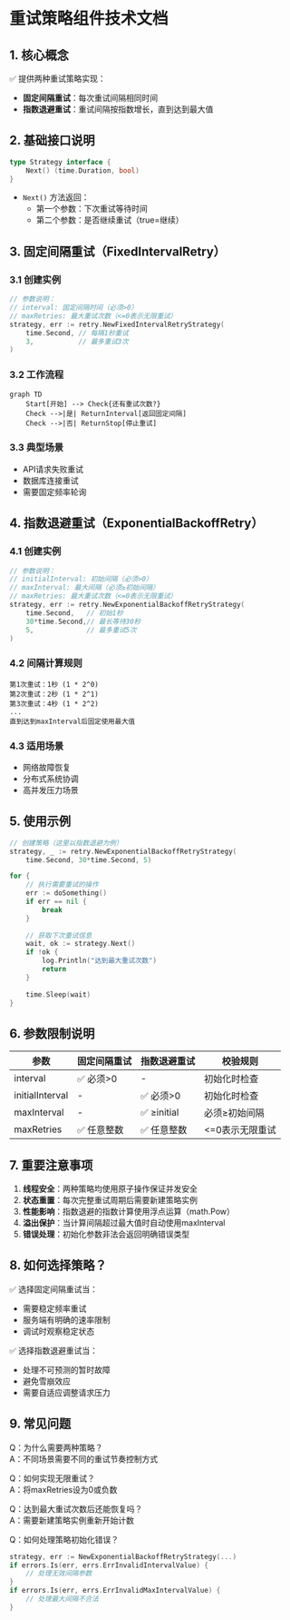 # 重试策略组件技术文档

## 1. 核心概念
✅ 提供两种重试策略实现：
- **固定间隔重试**：每次重试间隔相同时间
- **指数退避重试**：重试间隔按指数增长，直到达到最大值

## 2. 基础接口说明
```go
type Strategy interface {
    Next() (time.Duration, bool)
}
```
- `Next()` 方法返回：
    - 第一个参数：下次重试等待时间
    - 第二个参数：是否继续重试（true=继续）

## 3. 固定间隔重试（FixedIntervalRetry）

### 3.1 创建实例
```go
// 参数说明：
// interval: 固定间隔时间（必须>0）
// maxRetries: 最大重试次数（<=0表示无限重试）
strategy, err := retry.NewFixedIntervalRetryStrategy(
    time.Second, // 每隔1秒重试
    3,           // 最多重试3次
)
```

### 3.2 工作流程
```mermaid
graph TD
    Start[开始] --> Check{还有重试次数?}
    Check -->|是| ReturnInterval[返回固定间隔]
    Check -->|否| ReturnStop[停止重试]
```

### 3.3 典型场景
- API请求失败重试
- 数据库连接重试
- 需要固定频率轮询

## 4. 指数退避重试（ExponentialBackoffRetry）

### 4.1 创建实例
```go
// 参数说明：
// initialInterval: 初始间隔（必须>0）
// maxInterval: 最大间隔（必须≥初始间隔）
// maxRetries: 最大重试次数（<=0表示无限重试）
strategy, err := retry.NewExponentialBackoffRetryStrategy(
    time.Second,   // 初始1秒
    30*time.Second,// 最长等待30秒
    5,             // 最多重试5次
)
```

### 4.2 间隔计算规则
```
第1次重试：1秒 (1 * 2^0)
第2次重试：2秒 (1 * 2^1) 
第3次重试：4秒 (1 * 2^2)
...
直到达到maxInterval后固定使用最大值
```

### 4.3 适用场景
- 网络故障恢复
- 分布式系统协调
- 高并发压力场景

## 5. 使用示例
```go
// 创建策略（这里以指数退避为例）
strategy, _ := retry.NewExponentialBackoffRetryStrategy(
    time.Second, 30*time.Second, 5)

for {
    // 执行需要重试的操作
    err := doSomething()
    if err == nil {
        break
    }
    
    // 获取下次重试信息
    wait, ok := strategy.Next()
    if !ok {
        log.Println("达到最大重试次数")
        return
    }
    
    time.Sleep(wait)
}
```

## 6. 参数限制说明

| 参数              | 固定间隔重试 | 指数退避重试 | 校验规则                     |
|-------------------|-------------|-------------|----------------------------|
| interval          | ✅ 必须>0    | -           | 初始化时检查                 |
| initialInterval   | -           | ✅ 必须>0    | 初始化时检查                 |
| maxInterval       | -           | ✅ ≥initial  | 必须≥初始间隔                |
| maxRetries        | ✅ 任意整数   | ✅ 任意整数   | <=0表示无限重试             |

## 7. 重要注意事项
1. **线程安全**：两种策略均使用原子操作保证并发安全
2. **状态重置**：每次完整重试周期后需要新建策略实例
3. **性能影响**：指数退避的指数计算使用浮点运算（math.Pow）
4. **溢出保护**：当计算间隔超过最大值时自动使用maxInterval
5. **错误处理**：初始化参数非法会返回明确错误类型

## 8. 如何选择策略？

✅ 选择固定间隔重试当：
- 需要稳定频率重试
- 服务端有明确的速率限制
- 调试时观察稳定状态

✅ 选择指数退避重试当：
- 处理不可预测的暂时故障
- 避免雪崩效应
- 需要自适应调整请求压力

## 9. 常见问题

Q：为什么需要两种策略？  
A：不同场景需要不同的重试节奏控制方式

Q：如何实现无限重试？  
A：将maxRetries设为0或负数

Q：达到最大重试次数后还能恢复吗？  
A：需要新建策略实例重新开始计数

Q：如何处理策略初始化错误？
```go
strategy, err := NewExponentialBackoffRetryStrategy(...)
if errors.Is(err, errs.ErrInvalidIntervalValue) {
    // 处理无效间隔参数
}
if errors.Is(err, errs.ErrInvalidMaxIntervalValue) {
    // 处理最大间隔不合法
}
```